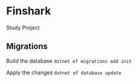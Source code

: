 # Finshark

Study Project


## Migrations

Build the database 
```dotnet ef migrations add init```

Apply the changes
```dotnet ef database update```